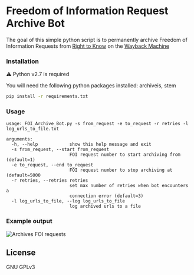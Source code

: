 # Freedom of Information Request Archive Bot

The goal of this simple python script is to permanently archive Freedom of Information Requests from [Right to Know](https://righttoknow.org.au) on the [Wayback Machine](https://archive.org/web/)

### Installation

⚠ Python v2.7 is required

You will need the following python packages installed: archiveis, stem

```sh
pip install -r requirements.txt
```

### Usage

```
usage: FOI_Archive_Bot.py -s from_request -e to_request -r retries -l log_urls_to_file.txt

arguments:
  -h, --help            show this help message and exit
  -s from_request, --start from_request
                        FOI request number to start archiving from (default=1)
  -e to_request, --end to_request
                        FOI request number to stop archiving at (default=5000
  -r retries, --retries retries
                        set max number of retries when bot encounters a
                        connection error (default=3)
  -l log_urls_to_file, --log log_urls_to_file
                        log archived urls to a file
```

### Example output

![Archives FOI requests](https://i.imgur.com/uoFAZo5.png)

License
----
GNU GPLv3



